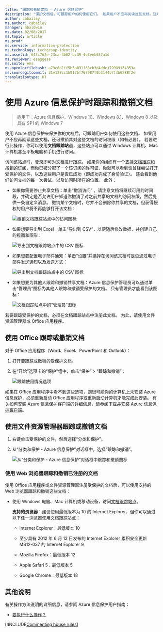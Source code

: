 ```yaml
---
title: "跟踪和撤销文档 - Azure 信息保护"
description: "保护文档后，可跟踪用户如何使用它们。 如果用户不应再阅读这些文档，还可撤销其对这些文档的访问权限（如有必要）。"
author: cabailey
ms.author: cabailey
manager: mbaldwin
ms.date: 02/08/2017
ms.topic: article
ms.prod: 
ms.service: information-protection
ms.technology: techgroup-identity
ms.assetid: 643c762e-23ca-4b02-bc39-4e3eeb657a1d
ms.reviewer: esaggese
ms.suite: ems
ms.openlocfilehash: a79c6d1ff5b3a031138cb3d4dde179909134353a
ms.sourcegitcommit: 31e128cc1b917bf767987f0b2144b7f3b6288f2e
translationtype: HT
---
```

# <a name="track-and-revoke-your-documents-when-you-use-azure-information-protection"></a>使用 Azure 信息保护时跟踪和撤销文档

>适用于：Azure 信息保护、Windows 10、Windows 8.1、Windows 8 以及具有 SP1 的 Windows 7

使用 Azure 信息保护来保护你的文档后，可跟踪用户如何使用这些文档。 如果用户不应再阅读这些文档，还可撤销其对这些文档的访问权限（如有必要）。 若要进行此操作，你可以使用**文档跟踪站点**，这些站点可以通过 Windows 计算机、Mac 计算机甚至平板电脑和手机进行访问。

访问该站点时，登录即可对文档进行跟踪。 如果你的组织有一个[支持文档跟踪和吊销的订阅](https://www.microsoft.com/en-us/cloud-platform/azure-information-protection-features)，而你已被分配了一个该订阅的许可证，你就可以看到谁曾经尝试打开受保护的文件，以及这些用户是否已成功（即成功完成了身份验证）。 还会看到他们访问文档的每一次尝试，以及访问时所在的位置。 此外：

-   如果你需要停止共享文档：单击“撤消访问” ，请注意文档将继续可用的时间段，并确定是否允许用户知道你撤消了对之前共享的文档的访问权限，然后提供一条自定义消息。 撤销某个文档时，它并不会删除你共享的文档，但获得授权的用户将不再能够打开该文档：
    
    ![撤销文档跟踪站点中的访问图标](../media/tracking-site-revoke-access-icon.png)

-   如果想要导出到 Excel：单击“导出到 CSV”，以便随后修改数据，并创建自己的视图和图形：
    
    ![导出到文档跟踪站点中的 CSV 图标](../media/tracking-site-export-icon.png)

-   如果想要配置电子邮件通知：单击“设置”并选择在访问该文档时是否通过电子邮件发送通知以及发送方式：
    
    ![导出到文档跟踪站点中的 CSV 图标](../media/tracking-site-settings-email.png)

- 如果想要为其他人跟踪和撤销共享文档：Azure 信息保护管理员可以通过单击“管理员”图标为其他人跟踪和撤销受保护的文档。 只有管理员才能看到该图标：
    
    ![文档跟踪站点中的“管理员”图标](../media/tracking-site-admin-icon.png)

若要跟踪受保护的文档，必须在文档跟踪站点中注册此文档。 为此，请使用文件资源管理器或 Office 应用程序。

## <a name="using-office-to-track-or-revoke-the-document"></a>使用 Office 跟踪或撤销文档

对于 Office 应用程序（Word、Excel、PowerPoint 和 Outlook）： 

1. 打开要跟踪或撤销的受保护文档。

2. 在“开始”选项卡的“保护”组中，单击“保护” > “跟踪和撤销”：

    ![跟踪使用情况选项](../media/track-usage-callout.png)

如果在 Office 应用程序中看不到这些选项，则很可能你的计算机上未安装 Azure 信息保护，必须重新启动 Office 应用程序或重新启动计算机才能完成此安装。 有关如何安装 Azure 信息保护客户端的详细信息，请参阅[下载并安装 Azure 信息保护客户端](install-client-app.md)。

## <a name="using-file-explorer-to-track-or-revoke-the-document"></a>使用文件资源管理器跟踪或撤销文档

1. 右键单击受保护的文件，然后选择“分类和保护”。

2. 从“分类和保护 - Azure 信息保护”对话框中，选择“跟踪和撤销”。

    ![从“分类和保护 - Azure 信息保护”对话框中跟踪和撤销图标](../media/track-and-revoke.png)


### <a name="using-a-web-browser-track-and-revoke-documents-that-you-have-registered"></a>使用 Web 浏览器跟踪和撤销已注册的文档

使用 Office 应用程序或文件资源管理器注册受保护的文档后，可以使用支持的 Web 浏览器跟踪和撤销这些文档：

- 使用 Windows 电脑、Mac 计算机或移动设备，访问[文档跟踪站点](https://go.microsoft.com/fwlink/?LinkId=529562)。

    **支持的浏览器**：建议使用最低版本为 10 的 Internet Explorer，但你可以通过以下任一浏览器使用文档跟踪站点：

    -   Internet Explorer：最低版本 10

    -   至少具有 2012 年 6 月 12 日发布的 Internet Explorer 累积安全更新 MS12-037 的 Internet Explorer 9

    -   Mozilla Firefox：最低版本 12

    -   Apple Safari 5：最低版本 5

    -   Google Chrome：最低版本 18


## <a name="other-instructions"></a>其他说明
有关操作方法说明的详细信息，请参阅 Azure 信息保护用户指南：

- [要执行什么操作？](client-user-guide.md#what-do-you-want-to-do)

[!INCLUDE[Commenting house rules](../includes/houserules.md)]